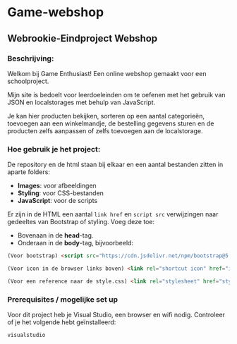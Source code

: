 # **Game-webshop**
## **Webrookie-Eindproject Webshop**

### **Beschrijving:**
Welkom bij Game Enthusiast! Een online webshop gemaakt voor een schoolproject.  

Mijn site is bedoelt voor leerdoeleinden om te oefenen met het gebruik van JSON en localstorages met behulp van JavaScript. 

Je kan hier producten bekijken, sorteren op een aantal categorieën, toevoegen aan een winkelmandje, de bestelling gegevens sturen en de producten zelfs aanpassen of zelfs toevoegen aan de localstorage.

### **Hoe gebruik je het project:**
De repository en de html staan bij elkaar en een aantal bestanden zitten in aparte folders:  
- **Images**: voor afbeeldingen  
- **Styling**: voor CSS-bestanden  
- **JavaScript**: voor de scripts  

Er zijn in de HTML een aantal `link href` en `script src` verwijzingen naar gedeeltes van Bootstrap of styling. Voeg deze toe:  
- Bovenaan in de **head**-tag.  
- Onderaan in de **body**-tag, bijvoorbeeld:

```html
(Voor bootstrap) <script src="https://cdn.jsdelivr.net/npm/bootstrap@5.2.3/dist/js/bootstrap.bundle.min.js"></script> 

(Voor icon in de browser links boven) <link rel="shortcut icon" href="images/Screenshot_Trophy.png" type="image/x-icon">

(Voor een reference naar de style.css) <link rel="stylesheet" href="styling/homePageStyle.css">
```

### **Prerequisites / mogelijke set up**
Voor dit project heb je Visual Studio, een browser en wifi nodig. Controleer of je het volgende hebt geïnstalleerd:

```bash
visualstudio